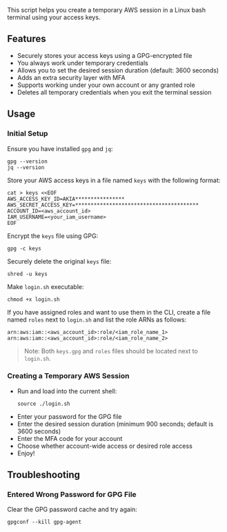 This script helps you create a temporary AWS session in a Linux bash terminal using your access keys.

## Features

* Securely stores your access keys using a GPG-encrypted file
* You always work under temporary credentials
* Allows you to set the desired session duration (default: 3600 seconds)
* Adds an extra security layer with MFA
* Supports working under your own account or any granted role
* Deletes all temporary credentials when you exit the terminal session

## Usage

### Initial Setup

Ensure you have installed `gpg` and `jq`:

```
gpg --version
jq --version
```

Store your AWS access keys in a file named `keys` with the following format:

```
cat > keys <<EOF
AWS_ACCESS_KEY_ID=AKIA****************
AWS_SECRET_ACCESS_KEY=****************************************
ACCOUNT_ID=<aws_account_id>
IAM_USERNAME=<your_iam_username>
EOF
```

Encrypt the `keys` file using GPG:

```
gpg -c keys
```

Securely delete the original `keys` file:

```
shred -u keys
```

Make `login.sh` executable:

```
chmod +x login.sh
```

If you have assigned roles and want to use them in the CLI, create a file named `roles` next to `login.sh` and list the role ARNs as follows:

```
arn:aws:iam::<aws_account_id>:role/<iam_role_name_1>
arn:aws:iam::<aws_account_id>:role/<iam_role_name_2>
```

> Note: Both `keys.gpg` and `roles` files should be located next to `login.sh`.

### Creating a Temporary AWS Session

* Run and load into the current shell:
    ```
    source ./login.sh
    ```
* Enter your password for the GPG file
* Enter the desired session duration (minimum 900 seconds; default is 3600 seconds)
* Enter the MFA code for your account
* Choose whether account-wide access or desired role access
* Enjoy!

## Troubleshooting

### Entered Wrong Password for GPG File

Clear the GPG password cache and try again:

```
gpgconf --kill gpg-agent
```